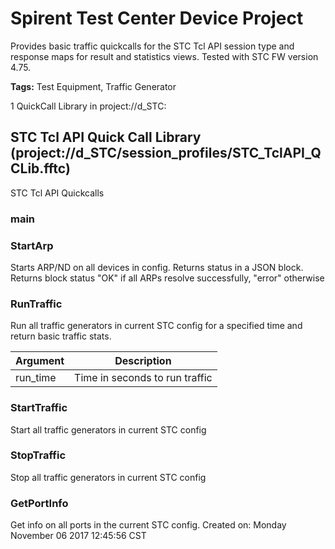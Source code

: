 # Spirent Test Center Device Project
Provides basic traffic quickcalls for the STC Tcl API session type and response maps for result and statistics views. Tested with STC FW version 4.75. 

<b>Tags:</b> Test Equipment, Traffic Generator



1 QuickCall Library in project://d_STC:
## STC Tcl API Quick Call Library (project://d_STC/session_profiles/STC_TclAPI_QCLib.fftc)
STC Tcl API Quickcalls
### main
### StartArp
Starts ARP/ND on all devices in config. Returns status in a JSON block.
Returns block 
 status "OK" if all ARPs resolve successfully, "error" otherwise
### RunTraffic
Run all traffic generators in current STC config for a specified time and return basic traffic stats.

Argument | Description
------------ | -------------
run_time | Time in seconds to run traffic
### StartTraffic
Start all traffic generators in current STC config
### StopTraffic
Stop all traffic generators in current STC config
### GetPortInfo
Get info on all ports in the current STC config.
Created on: Monday November 06 2017 12:45:56 CST
